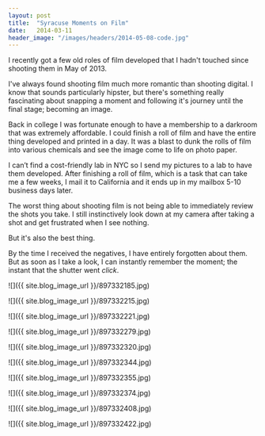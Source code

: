 ```yaml
---
layout: post
title:  "Syracuse Moments on Film"
date:   2014-03-11
header_image: "/images/headers/2014-05-08-code.jpg"
---
```




I recently got a few old roles of film developed that I hadn't touched since shooting them in May of 2013.

I've always found shooting film much more romantic than shooting digital. I know that sounds particularly hipster, but there's something really fascinating about snapping a moment and following it's journey until the final stage; becoming an image.

Back in college I was fortunate enough to have a membership to a darkroom that was extremely affordable. I could finish a roll of film and have the entire thing developed and printed in a day. It was a blast to dunk the rolls of film into various chemicals and see the image come to life on photo paper.

I can’t find a cost-friendly lab in NYC so I send my pictures to a lab to have them developed. After finishing a roll of film, which is a task that can take me a few weeks, I mail it to California and it ends up in my mailbox 5-10 business days later.

The worst thing about shooting film is not being able to immediately review the shots you take. I still instinctively look down at my camera after taking a shot and get frustrated when I see nothing.

But it's also the best thing.

By the time I received the negatives, I have entirely forgotten about them. But as soon as I take a look, I can instantly remember the moment; the instant that the shutter went *click*.

![]({{ site.blog_image_url }}/897332185.jpg)

![]({{ site.blog_image_url }}/897332215.jpg)

![]({{ site.blog_image_url }}/897332221.jpg)

![]({{ site.blog_image_url }}/897332279.jpg)

![]({{ site.blog_image_url }}/897332320.jpg)

![]({{ site.blog_image_url }}/897332344.jpg)

![]({{ site.blog_image_url }}/897332355.jpg)

![]({{ site.blog_image_url }}/897332374.jpg)

![]({{ site.blog_image_url }}/897332408.jpg)

![]({{ site.blog_image_url }}/897332422.jpg)
